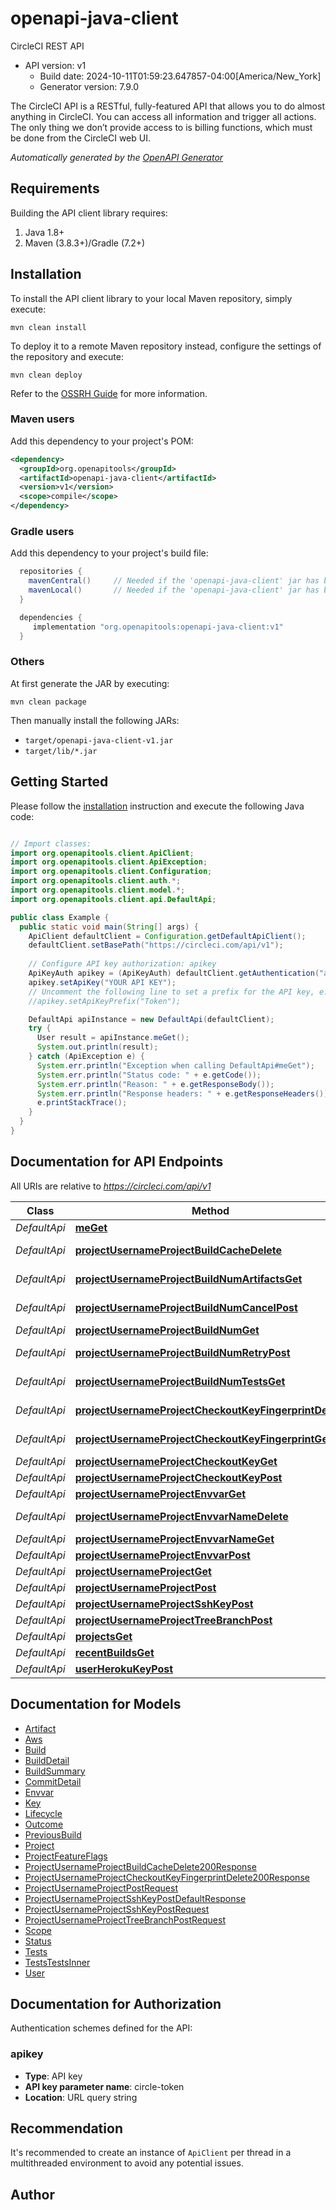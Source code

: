 # openapi-java-client

CircleCI REST API
- API version: v1
  - Build date: 2024-10-11T01:59:23.647857-04:00[America/New_York]
  - Generator version: 7.9.0

The CircleCI API is a RESTful, fully-featured API that allows you to do almost anything in CircleCI.
You can access all information and trigger all actions.
The only thing we don’t provide access to is billing functions, which must be done from the CircleCI web UI.



*Automatically generated by the [OpenAPI Generator](https://openapi-generator.tech)*


## Requirements

Building the API client library requires:
1. Java 1.8+
2. Maven (3.8.3+)/Gradle (7.2+)

## Installation

To install the API client library to your local Maven repository, simply execute:

```shell
mvn clean install
```

To deploy it to a remote Maven repository instead, configure the settings of the repository and execute:

```shell
mvn clean deploy
```

Refer to the [OSSRH Guide](http://central.sonatype.org/pages/ossrh-guide.html) for more information.

### Maven users

Add this dependency to your project's POM:

```xml
<dependency>
  <groupId>org.openapitools</groupId>
  <artifactId>openapi-java-client</artifactId>
  <version>v1</version>
  <scope>compile</scope>
</dependency>
```

### Gradle users

Add this dependency to your project's build file:

```groovy
  repositories {
    mavenCentral()     // Needed if the 'openapi-java-client' jar has been published to maven central.
    mavenLocal()       // Needed if the 'openapi-java-client' jar has been published to the local maven repo.
  }

  dependencies {
     implementation "org.openapitools:openapi-java-client:v1"
  }
```

### Others

At first generate the JAR by executing:

```shell
mvn clean package
```

Then manually install the following JARs:

* `target/openapi-java-client-v1.jar`
* `target/lib/*.jar`

## Getting Started

Please follow the [installation](#installation) instruction and execute the following Java code:

```java

// Import classes:
import org.openapitools.client.ApiClient;
import org.openapitools.client.ApiException;
import org.openapitools.client.Configuration;
import org.openapitools.client.auth.*;
import org.openapitools.client.model.*;
import org.openapitools.client.api.DefaultApi;

public class Example {
  public static void main(String[] args) {
    ApiClient defaultClient = Configuration.getDefaultApiClient();
    defaultClient.setBasePath("https://circleci.com/api/v1");
    
    // Configure API key authorization: apikey
    ApiKeyAuth apikey = (ApiKeyAuth) defaultClient.getAuthentication("apikey");
    apikey.setApiKey("YOUR API KEY");
    // Uncomment the following line to set a prefix for the API key, e.g. "Token" (defaults to null)
    //apikey.setApiKeyPrefix("Token");

    DefaultApi apiInstance = new DefaultApi(defaultClient);
    try {
      User result = apiInstance.meGet();
      System.out.println(result);
    } catch (ApiException e) {
      System.err.println("Exception when calling DefaultApi#meGet");
      System.err.println("Status code: " + e.getCode());
      System.err.println("Reason: " + e.getResponseBody());
      System.err.println("Response headers: " + e.getResponseHeaders());
      e.printStackTrace();
    }
  }
}

```

## Documentation for API Endpoints

All URIs are relative to *https://circleci.com/api/v1*

Class | Method | HTTP request | Description
------------ | ------------- | ------------- | -------------
*DefaultApi* | [**meGet**](docs/DefaultApi.md#meGet) | **GET** /me | 
*DefaultApi* | [**projectUsernameProjectBuildCacheDelete**](docs/DefaultApi.md#projectUsernameProjectBuildCacheDelete) | **DELETE** /project/{username}/{project}/build-cache | 
*DefaultApi* | [**projectUsernameProjectBuildNumArtifactsGet**](docs/DefaultApi.md#projectUsernameProjectBuildNumArtifactsGet) | **GET** /project/{username}/{project}/{build_num}/artifacts | 
*DefaultApi* | [**projectUsernameProjectBuildNumCancelPost**](docs/DefaultApi.md#projectUsernameProjectBuildNumCancelPost) | **POST** /project/{username}/{project}/{build_num}/cancel | 
*DefaultApi* | [**projectUsernameProjectBuildNumGet**](docs/DefaultApi.md#projectUsernameProjectBuildNumGet) | **GET** /project/{username}/{project}/{build_num} | 
*DefaultApi* | [**projectUsernameProjectBuildNumRetryPost**](docs/DefaultApi.md#projectUsernameProjectBuildNumRetryPost) | **POST** /project/{username}/{project}/{build_num}/retry | 
*DefaultApi* | [**projectUsernameProjectBuildNumTestsGet**](docs/DefaultApi.md#projectUsernameProjectBuildNumTestsGet) | **GET** /project/{username}/{project}/{build_num}/tests | 
*DefaultApi* | [**projectUsernameProjectCheckoutKeyFingerprintDelete**](docs/DefaultApi.md#projectUsernameProjectCheckoutKeyFingerprintDelete) | **DELETE** /project/{username}/{project}/checkout-key/{fingerprint} | 
*DefaultApi* | [**projectUsernameProjectCheckoutKeyFingerprintGet**](docs/DefaultApi.md#projectUsernameProjectCheckoutKeyFingerprintGet) | **GET** /project/{username}/{project}/checkout-key/{fingerprint} | 
*DefaultApi* | [**projectUsernameProjectCheckoutKeyGet**](docs/DefaultApi.md#projectUsernameProjectCheckoutKeyGet) | **GET** /project/{username}/{project}/checkout-key | 
*DefaultApi* | [**projectUsernameProjectCheckoutKeyPost**](docs/DefaultApi.md#projectUsernameProjectCheckoutKeyPost) | **POST** /project/{username}/{project}/checkout-key | 
*DefaultApi* | [**projectUsernameProjectEnvvarGet**](docs/DefaultApi.md#projectUsernameProjectEnvvarGet) | **GET** /project/{username}/{project}/envvar | 
*DefaultApi* | [**projectUsernameProjectEnvvarNameDelete**](docs/DefaultApi.md#projectUsernameProjectEnvvarNameDelete) | **DELETE** /project/{username}/{project}/envvar/{name} | 
*DefaultApi* | [**projectUsernameProjectEnvvarNameGet**](docs/DefaultApi.md#projectUsernameProjectEnvvarNameGet) | **GET** /project/{username}/{project}/envvar/{name} | 
*DefaultApi* | [**projectUsernameProjectEnvvarPost**](docs/DefaultApi.md#projectUsernameProjectEnvvarPost) | **POST** /project/{username}/{project}/envvar | 
*DefaultApi* | [**projectUsernameProjectGet**](docs/DefaultApi.md#projectUsernameProjectGet) | **GET** /project/{username}/{project} | 
*DefaultApi* | [**projectUsernameProjectPost**](docs/DefaultApi.md#projectUsernameProjectPost) | **POST** /project/{username}/{project} | 
*DefaultApi* | [**projectUsernameProjectSshKeyPost**](docs/DefaultApi.md#projectUsernameProjectSshKeyPost) | **POST** /project/{username}/{project}/ssh-key | 
*DefaultApi* | [**projectUsernameProjectTreeBranchPost**](docs/DefaultApi.md#projectUsernameProjectTreeBranchPost) | **POST** /project/{username}/{project}/tree/{branch} | 
*DefaultApi* | [**projectsGet**](docs/DefaultApi.md#projectsGet) | **GET** /projects | 
*DefaultApi* | [**recentBuildsGet**](docs/DefaultApi.md#recentBuildsGet) | **GET** /recent-builds | 
*DefaultApi* | [**userHerokuKeyPost**](docs/DefaultApi.md#userHerokuKeyPost) | **POST** /user/heroku-key | 


## Documentation for Models

 - [Artifact](docs/Artifact.md)
 - [Aws](docs/Aws.md)
 - [Build](docs/Build.md)
 - [BuildDetail](docs/BuildDetail.md)
 - [BuildSummary](docs/BuildSummary.md)
 - [CommitDetail](docs/CommitDetail.md)
 - [Envvar](docs/Envvar.md)
 - [Key](docs/Key.md)
 - [Lifecycle](docs/Lifecycle.md)
 - [Outcome](docs/Outcome.md)
 - [PreviousBuild](docs/PreviousBuild.md)
 - [Project](docs/Project.md)
 - [ProjectFeatureFlags](docs/ProjectFeatureFlags.md)
 - [ProjectUsernameProjectBuildCacheDelete200Response](docs/ProjectUsernameProjectBuildCacheDelete200Response.md)
 - [ProjectUsernameProjectCheckoutKeyFingerprintDelete200Response](docs/ProjectUsernameProjectCheckoutKeyFingerprintDelete200Response.md)
 - [ProjectUsernameProjectPostRequest](docs/ProjectUsernameProjectPostRequest.md)
 - [ProjectUsernameProjectSshKeyPostDefaultResponse](docs/ProjectUsernameProjectSshKeyPostDefaultResponse.md)
 - [ProjectUsernameProjectSshKeyPostRequest](docs/ProjectUsernameProjectSshKeyPostRequest.md)
 - [ProjectUsernameProjectTreeBranchPostRequest](docs/ProjectUsernameProjectTreeBranchPostRequest.md)
 - [Scope](docs/Scope.md)
 - [Status](docs/Status.md)
 - [Tests](docs/Tests.md)
 - [TestsTestsInner](docs/TestsTestsInner.md)
 - [User](docs/User.md)


<a id="documentation-for-authorization"></a>
## Documentation for Authorization


Authentication schemes defined for the API:
<a id="apikey"></a>
### apikey

- **Type**: API key
- **API key parameter name**: circle-token
- **Location**: URL query string


## Recommendation

It's recommended to create an instance of `ApiClient` per thread in a multithreaded environment to avoid any potential issues.

## Author



